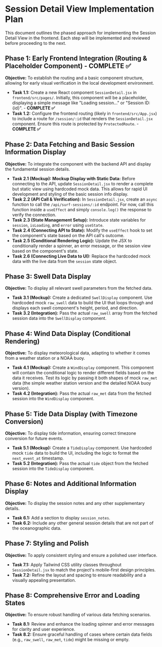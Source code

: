# Session Detail View Implementation Plan

This document outlines the phased approach for implementing the Session Detail View in the frontend. Each step will be implemented and reviewed before proceeding to the next.

## Phase 1: Early Frontend Integration (Routing & Placeholder Component) - COMPLETE ✅

**Objective:** To establish the routing and a basic component structure, allowing for early visual verification in the local development environment.

*   **Task 1.1:** Create a new React component `SessionDetail.jsx` in `frontend/src/pages/`. Initially, this component will be a placeholder, displaying a simple message like "Loading session..." or "Session ID: {id}". - **COMPLETE ✅**
*   **Task 1.2:** Configure the frontend routing (likely in `frontend/src/App.jsx`) to include a route for `/session/:id` that renders the `SessionDetail.jsx` component. Ensure this route is protected by `ProtectedRoute`. - **COMPLETE ✅**

## Phase 2: Data Fetching and Basic Session Information Display

**Objective:** To integrate the component with the backend API and display the fundamental session details.

*   **Task 2.1 (Mockup): Mockup Display with Static Data:** Before connecting to the API, update `SessionDetail.jsx` to render a complete but static view using hardcoded mock data. This allows for rapid UI development and styling of the basic session info display.
*   **Task 2.2 (API Call & Verification):** In `SessionDetail.jsx`, create an `async` function to call the `/api/surf-sessions/:id` endpoint. For now, call this function inside a `useEffect` and simply `console.log()` the response to verify the connection.
*   **Task 2.3 (State Management Setup):** Introduce state variables for `session`, `isLoading`, and `error` using `useState`.
*   **Task 2.4 (Connecting API to State):** Modify the `useEffect` hook to set the component's state based on the API call's outcome.
*   **Task 2.5 (Conditional Rendering Logic):** Update the JSX to conditionally render a spinner, an error message, or the session view based on the component's state.
*   **Task 2.6 (Connecting Live Data to UI):** Replace the hardcoded mock data with the live data from the `session` state object.

## Phase 3: Swell Data Display

**Objective:** To display all relevant swell parameters from the fetched data.

*   **Task 3.1 (Mockup):** Create a dedicated `SwellDisplay` component. Use hardcoded mock `raw_swell` data to build the UI that loops through and displays each swell component's height, period, and direction.
*   **Task 3.2 (Integration):** Pass the actual `raw_swell` array from the fetched session data into the `SwellDisplay` component.

## Phase 4: Wind Data Display (Conditional Rendering)

**Objective:** To display meteorological data, adapting to whether it comes from a weather station or a NOAA buoy.

*   **Task 4.1 (Mockup):** Create a `WindDisplay` component. This component will contain the conditional logic to render different fields based on the data it receives. Test its logic by passing it both shapes of mock `raw_met` data (the simple weather station version and the detailed NOAA buoy version).
*   **Task 4.2 (Integration):** Pass the actual `raw_met` data from the fetched session into the `WindDisplay` component.

## Phase 5: Tide Data Display (with Timezone Conversion)

**Objective:** To display tide information, ensuring correct timezone conversion for future events.

*   **Task 5.1 (Mockup):** Create a `TideDisplay` component. Use hardcoded mock `tide` data to build the UI, including the logic to format the `next_event_at` timestamp.
*   **Task 5.2 (Integration):** Pass the actual `tide` object from the fetched session into the `TideDisplay` component.

## Phase 6: Notes and Additional Information Display

**Objective:** To display the session notes and any other supplementary details.

*   **Task 6.1:** Add a section to display `session_notes`.
*   **Task 6.2:** Include any other general session details that are not part of the oceanographic data.

## Phase 7: Styling and Polish

**Objective:** To apply consistent styling and ensure a polished user interface.

*   **Task 7.1:** Apply Tailwind CSS utility classes throughout `SessionDetail.jsx` to match the project's mobile-first design principles.
*   **Task 7.2:** Refine the layout and spacing to ensure readability and a visually appealing presentation.

## Phase 8: Comprehensive Error and Loading States

**Objective:** To ensure robust handling of various data fetching scenarios.

*   **Task 8.1:** Review and enhance the loading spinner and error messages for clarity and user experience.
*   **Task 8.2:** Ensure graceful handling of cases where certain data fields (e.g., `raw_swell`, `raw_met`, `tide`) might be missing or empty.
